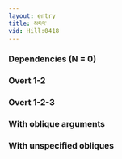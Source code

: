 ```yaml
---
layout: entry
title: མངའ་
vid: Hill:0418
---
```

### Dependencies (N = 0)


### Overt 1-2


### Overt 1-2-3


### With oblique arguments


### With unspecified obliques
